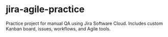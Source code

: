 # jira-agile-practice
Practice project for manual QA using Jira Software Cloud. Includes custom Kanban board, issues, workflows, and Agile tools.
